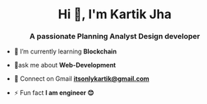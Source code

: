 <h1 align="center">Hi 👋, I'm Kartik Jha</h1>
<h3 align="center">A passionate Planning Analyst Design developer</h3>


<!-- - 🔭 I’m currently working on **CRUD-APP** -->

- 🌱 I’m currently learning **Blockchain**

- 💬ask me about **Web-Development**

- 📧 Connect on Gmail **itsonlykartik@gmail.com**

- ⚡ Fun fact **I am engineer 😊**
